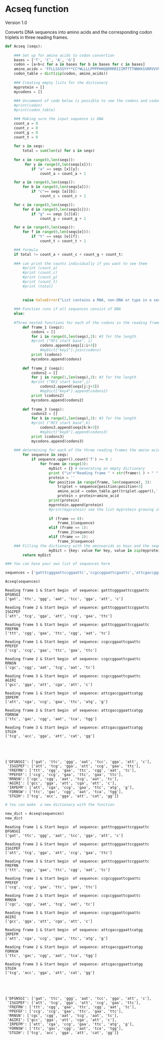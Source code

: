 # Acseq function
Version 1.0

Converts DNA sequences into amino acids and the corresponding codon triplets in three reading frames.


```python
def Acseq (seqs):
    
    ### Set up for amino acids to codon convertion
    bases = ['T', 'C', 'A', 'G']
    codon = [a+b+c for a in bases for b in bases for c in bases]
    amino_acids = 'FFLLSSSSYY**CC*WLLLLPPPPHHQQRRRRIIIMTTTTNNKKSSRRVVVVAAAADDEEGGGG'
    codon_table = dict(zip(codon, amino_acids))
    
    ### Creating empty lists for the dictionary
    myprotein = []
    mycodons = []
    
    ### Uncomment of code below is possible to see the codons and codon_table
    #print(codon)
    #print(codon_table)

    ### Making sure the input sequence is DNA
    count_a = 0
    count_c = 0
    count_g = 0
    count_t = 0
    
    for s in seqs:
        total = sum(len(s) for s in seqs)
        
    for x in range(0,len(seqs)):
         for y in range(0,len(seqs[x])):
            if "a" == seqs [x][y]:
                count_a = count_a + 1

    for a in range(0,len(seqs)):
        for b in range(0,len(seqs[a])):
            if "c"== seqs [a][b]:
                count_c = count_c + 1

    for c in range(0,len(seqs)):
        for d in range(0,len(seqs[c])):
            if "g" == seqs [c][d]:
                count_g = count_g + 1

    for e in range(0,len(seqs)):
        for f in range(0,len(seqs[e])):
            if "t" == seqs [e][f]:
                count_t = count_t + 1

    ### formula
    if total != count_a + count_c + count_g + count_t:
        
    ### can print the counts individually if you want to see them
        #print (count_a) 
        #print (count_c)
        #print (count_g)
        #print (count_t)
        #print (total)
        
        
        raise ValueError("List contains a RNA, non-DNA or typo in a sequence")
    
    ### Function runs if all sequences consist of DNA
    else:
        
    #Three nested functions for each of the codons in the reading frames 
        def frame_1 (seqs):
            codons = []
            for i in range(0,len(seqs),3): #3 for the length
            #print ("RF1 start base", i)       
                codons.append(seqs[i:i+3])
                #myDict["key2"].join(codons)
            print (codons)
            mycodons.append(codons)
            
        def frame_2 (seqs):
            codons2 = []
            for j in range(1,len(seqs),3): #3 for the length
            #print ("RF2 start base",j) 
                codons2.append(seqs[j:j+3])
                #myDict["key4"].append(codons2)
            print (codons2)
            mycodons.append(codons2)
            
        def frame_3 (seqs):
            codons3 = []
            for k in range(2,len(seqs),3): #3 for the length
            #print ("RF3 start base",k)    
                codons3.append(seqs[k:k+3])
                #myDict["key6"].append(codons3)
            print (codons3)
            mycodons.append(codons3)
            
    ### determining for each of the three reading frames the amino acids
        for sequence in seqs:
            if sequence.upper().count('T') >= 0 :
                for frame in range(3):
                    myDict = {} # Generating an empty dictionary
                    print ("\n"+"Reading frame " + str(frame+1 ) + " " + "&" + " " + "Start begin  of sequence: " + sequence [0:30]) 
                    protein = ''
                    for position in range(frame, len(sequence), 3):
                        triplet = sequence[position:position+3]
                        amino_acid = codon_table.get(triplet.upper(),'')
                        protein = protein+amino_acid
                    print(protein)
                    myprotein.append(protein)
                    #print(myprotein) see the list myprotein growing in each loop
                    
                    if (frame == 0):
                        frame_1(sequence)
                    elif (frame == 1):
                        frame_2(sequence)
                    elif (frame == 2):
                        frame_3(sequence)
    ### Filling the dictionary with the aminoacids as keys and the sequences as values
                    myDict = {key: value for key, value in zip(myprotein,mycodons)}
        return myDict

```


```python
### You can have your own list of sequences here

sequences = ['gatttcgggaattccggaattc','ccgccggaattcgaattc','attcgaccggaattcatgg'] #input list to see how the output is produced

Acseq(sequences)

```

    
    Reading frame 1 & Start begin  of sequence: gatttcgggaattccggaattc
    DFGNSGI
    ['gat', 'ttc', 'ggg', 'aat', 'tcc', 'gga', 'att', 'c']
    
    Reading frame 2 & Start begin  of sequence: gatttcgggaattccggaattc
    ISGIPEF
    ['att', 'tcg', 'gga', 'att', 'ccg', 'gaa', 'ttc']
    
    Reading frame 3 & Start begin  of sequence: gatttcgggaattccggaattc
    FREFRN
    ['ttt', 'cgg', 'gaa', 'ttc', 'cgg', 'aat', 'tc']
    
    Reading frame 1 & Start begin  of sequence: ccgccggaattcgaattc
    PPEFEF
    ['ccg', 'ccg', 'gaa', 'ttc', 'gaa', 'ttc']
    
    Reading frame 2 & Start begin  of sequence: ccgccggaattcgaattc
    RRNSN
    ['cgc', 'cgg', 'aat', 'tcg', 'aat', 'tc']
    
    Reading frame 3 & Start begin  of sequence: ccgccggaattcgaattc
    AGIRI
    ['gcc', 'gga', 'att', 'cga', 'att', 'c']
    
    Reading frame 1 & Start begin  of sequence: attcgaccggaattcatgg
    IRPEFM
    ['att', 'cga', 'ccg', 'gaa', 'ttc', 'atg', 'g']
    
    Reading frame 2 & Start begin  of sequence: attcgaccggaattcatgg
    FDRNSW
    ['ttc', 'gac', 'cgg', 'aat', 'tca', 'tgg']
    
    Reading frame 3 & Start begin  of sequence: attcgaccggaattcatgg
    STGIH
    ['tcg', 'acc', 'gga', 'att', 'cat', 'gg']
    




    {'DFGNSGI': ['gat', 'ttc', 'ggg', 'aat', 'tcc', 'gga', 'att', 'c'],
     'ISGIPEF': ['att', 'tcg', 'gga', 'att', 'ccg', 'gaa', 'ttc'],
     'FREFRN': ['ttt', 'cgg', 'gaa', 'ttc', 'cgg', 'aat', 'tc'],
     'PPEFEF': ['ccg', 'ccg', 'gaa', 'ttc', 'gaa', 'ttc'],
     'RRNSN': ['cgc', 'cgg', 'aat', 'tcg', 'aat', 'tc'],
     'AGIRI': ['gcc', 'gga', 'att', 'cga', 'att', 'c'],
     'IRPEFM': ['att', 'cga', 'ccg', 'gaa', 'ttc', 'atg', 'g'],
     'FDRNSW': ['ttc', 'gac', 'cgg', 'aat', 'tca', 'tgg'],
     'STGIH': ['tcg', 'acc', 'gga', 'att', 'cat', 'gg']}




```python
# You can make  a new dictionary with the function

new_dict = Acseq(sequences)
new_dict

```

    
    Reading frame 1 & Start begin  of sequence: gatttcgggaattccggaattc
    DFGNSGI
    ['gat', 'ttc', 'ggg', 'aat', 'tcc', 'gga', 'att', 'c']
    
    Reading frame 2 & Start begin  of sequence: gatttcgggaattccggaattc
    ISGIPEF
    ['att', 'tcg', 'gga', 'att', 'ccg', 'gaa', 'ttc']
    
    Reading frame 3 & Start begin  of sequence: gatttcgggaattccggaattc
    FREFRN
    ['ttt', 'cgg', 'gaa', 'ttc', 'cgg', 'aat', 'tc']
    
    Reading frame 1 & Start begin  of sequence: ccgccggaattcgaattc
    PPEFEF
    ['ccg', 'ccg', 'gaa', 'ttc', 'gaa', 'ttc']
    
    Reading frame 2 & Start begin  of sequence: ccgccggaattcgaattc
    RRNSN
    ['cgc', 'cgg', 'aat', 'tcg', 'aat', 'tc']
    
    Reading frame 3 & Start begin  of sequence: ccgccggaattcgaattc
    AGIRI
    ['gcc', 'gga', 'att', 'cga', 'att', 'c']
    
    Reading frame 1 & Start begin  of sequence: attcgaccggaattcatgg
    IRPEFM
    ['att', 'cga', 'ccg', 'gaa', 'ttc', 'atg', 'g']
    
    Reading frame 2 & Start begin  of sequence: attcgaccggaattcatgg
    FDRNSW
    ['ttc', 'gac', 'cgg', 'aat', 'tca', 'tgg']
    
    Reading frame 3 & Start begin  of sequence: attcgaccggaattcatgg
    STGIH
    ['tcg', 'acc', 'gga', 'att', 'cat', 'gg']
    




    {'DFGNSGI': ['gat', 'ttc', 'ggg', 'aat', 'tcc', 'gga', 'att', 'c'],
     'ISGIPEF': ['att', 'tcg', 'gga', 'att', 'ccg', 'gaa', 'ttc'],
     'FREFRN': ['ttt', 'cgg', 'gaa', 'ttc', 'cgg', 'aat', 'tc'],
     'PPEFEF': ['ccg', 'ccg', 'gaa', 'ttc', 'gaa', 'ttc'],
     'RRNSN': ['cgc', 'cgg', 'aat', 'tcg', 'aat', 'tc'],
     'AGIRI': ['gcc', 'gga', 'att', 'cga', 'att', 'c'],
     'IRPEFM': ['att', 'cga', 'ccg', 'gaa', 'ttc', 'atg', 'g'],
     'FDRNSW': ['ttc', 'gac', 'cgg', 'aat', 'tca', 'tgg'],
     'STGIH': ['tcg', 'acc', 'gga', 'att', 'cat', 'gg']}




```python

```
